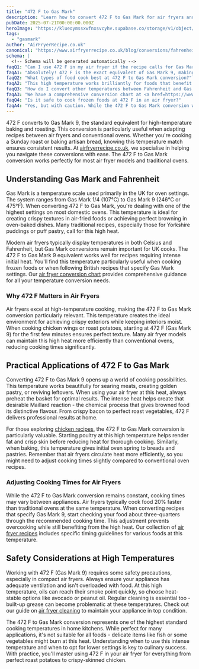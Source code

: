 ```yaml
---
title: "472 F to Gas Mark"
description: "Learn how to convert 472 F to Gas Mark for air fryers and ovens. Includes baking tips and temperature equivalents for perfect cooking results."
pubDate: 2025-07-21T00:00:00.000Z
heroImage: "https://klueoymssxwfnxsvcyhv.supabase.co/storage/v1/object/public/Shmucket/472-f-to-gas-mark.png"
tags:
  - "gasmark"
author: "AirFryerRecipe.co.uk"
canonical: "https://www.airfryerrecipe.co.uk/blog/conversions/fahrenheit-to-gas-mark/472-f-to-gas-mark"
schema: |
  <!-- Schema will be generated automatically -->
faqQ1: "Can I use 472 F in my air fryer if the recipe calls for Gas Mark 9?"
faqA1: "Absolutely! 472 F is the exact equivalent of Gas Mark 9, making it perfectly suitable for air fryer use. Just remember that air fryers cook faster, so reduce the cooking time by about 20% compared to oven recipes."
faqQ2: "What types of food cook best at 472 F to Gas Mark conversion?"
faqA2: "This high temperature works brilliantly for foods that benefit from quick, intense heat - think roast potatoes, Yorkshire puddings, crispy chicken skin, or puff pastry. It's also great for initial searing before reducing temperature for thorough cooking."
faqQ3: "How do I convert other temperatures between Fahrenheit and Gas Mark?"
faqA3: "We have a comprehensive conversion chart at <a href=https://www.airfryerrecipe.co.uk/air-fryer-conversion-chart>airfryerrecipe.co.uk</a> that covers all common temperature conversions. The system follows a standard scale where each Gas Mark represents about 25°F (14°C) increments."
faqQ4: "Is it safe to cook frozen foods at 472 F in an air fryer?"
faqA4: "Yes, but with caution. While the 472 F to Gas Mark conversion works for frozen foods, it's often better to start high for crispiness then reduce temperature. Always check manufacturer guidelines as some frozen foods specify maximum cooking temperatures."
---
```

<p>472 F converts to Gas Mark 9, the standard equivalent for high-temperature baking and roasting. This conversion is particularly useful when adapting recipes between air fryers and conventional ovens. Whether you're cooking a Sunday roast or baking artisan bread, knowing this temperature match ensures consistent results. At <a href=https://www.airfryerrecipe.co.uk>airfryerrecipe.co.uk</a>, we specialise in helping you navigate these conversions with ease. The 472 F to Gas Mark conversion works perfectly for most air fryer models and traditional ovens.</p>

<h2>Understanding Gas Mark and Fahrenheit</h2>
<p>Gas Mark is a temperature scale used primarily in the UK for oven settings. The system ranges from Gas Mark 1/4 (107°C) to Gas Mark 9 (246°C or 475°F). When converting 472 F to Gas Mark, you're dealing with one of the highest settings on most domestic ovens. This temperature is ideal for creating crispy textures in air-fried foods or achieving perfect browning in oven-baked dishes. Many traditional recipes, especially those for Yorkshire puddings or puff pastry, call for this high heat.</p>
<p>Modern air fryers typically display temperatures in both Celsius and Fahrenheit, but Gas Mark conversions remain important for UK cooks. The 472 F to Gas Mark 9 equivalent works well for recipes requiring intense initial heat. You'll find this temperature particularly useful when cooking frozen foods or when following British recipes that specify Gas Mark settings. Our <a href=https://www.airfryerrecipe.co.uk/air-fryer-conversion-chart>air fryer conversion chart</a> provides comprehensive guidance for all your temperature conversion needs.</p>

<h3>Why 472 F Matters in Air Fryers</h3>
<p>Air fryers excel at high-temperature cooking, making the 472 F to Gas Mark conversion particularly relevant. This temperature creates the ideal environment for achieving crispy exteriors while keeping interiors moist. When cooking chicken wings or roast potatoes, starting at 472 F (Gas Mark 9) for the first few minutes ensures perfect texture. Many air fryer models can maintain this high heat more efficiently than conventional ovens, reducing cooking times significantly.</p>

<h2>Practical Applications of 472 F to Gas Mark</h2>
<p>Converting 472 F to Gas Mark 9 opens up a world of cooking possibilities. This temperature works beautifully for searing meats, creating golden pastry, or reviving leftovers. When using your air fryer at this heat, always preheat the basket for optimal results. The intense heat helps create that desirable Maillard reaction - the chemical process that gives browned food its distinctive flavour. From crispy bacon to perfect roast vegetables, 472 F delivers professional results at home.</p>
<p>For those exploring <a href=https://www.airfryerrecipe.co.uk/recipe-category/chicken>chicken recipes</a>, the 472 F to Gas Mark conversion is particularly valuable. Starting poultry at this high temperature helps render fat and crisp skin before reducing heat for thorough cooking. Similarly, when baking, this temperature gives initial oven spring to breads and pastries. Remember that air fryers circulate heat more efficiently, so you might need to adjust cooking times slightly compared to conventional oven recipes.</p>

<h3>Adjusting Cooking Times for Air Fryers</h3>
<p>While the 472 F to Gas Mark conversion remains constant, cooking times may vary between appliances. Air fryers typically cook food 20% faster than traditional ovens at the same temperature. When converting recipes that specify Gas Mark 9, start checking your food about three-quarters through the recommended cooking time. This adjustment prevents overcooking while still benefiting from the high heat. Our collection of <a href=https://www.airfryerrecipe.co.uk/recipes>air fryer recipes</a> includes specific timing guidelines for various foods at this temperature.</p>

<h2>Safety Considerations at High Temperatures</h2>
<p>Working with 472 F (Gas Mark 9) requires some safety precautions, especially in compact air fryers. Always ensure your appliance has adequate ventilation and isn't overloaded with food. At this high temperature, oils can reach their smoke point quickly, so choose heat-stable options like avocado or peanut oil. Regular cleaning is essential too - built-up grease can become problematic at these temperatures. Check out our guide on <a href=https://www.airfryerrecipe.co.uk/air-fryer-cleaner>air fryer cleaning</a> to maintain your appliance in top condition.</p>
<p>The 472 F to Gas Mark conversion represents one of the highest standard cooking temperatures in home kitchens. While perfect for many applications, it's not suitable for all foods - delicate items like fish or some vegetables might burn at this heat. Understanding when to use this intense temperature and when to opt for lower settings is key to culinary success. With practice, you'll master using 472 F in your air fryer for everything from perfect roast potatoes to crispy-skinned chicken.</p>

